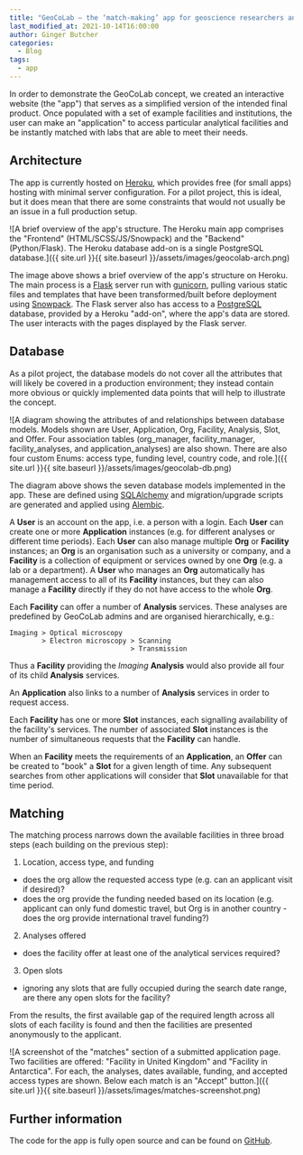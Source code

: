 ```yaml
---
title: "GeoCoLab – the ‘match-making’ app for geoscience researchers and labs"
last_modified_at: 2021-10-14T16:00:00
author: Ginger Butcher
categories:
  - Blog
tags:
  - app
---
```


In order to demonstrate the GeoCoLab concept, we created an interactive website (the "app") that serves as a simplified version of the intended final product. Once populated with a set of example facilities and institutions, the user can make an "application" to access particular analytical facilities and be instantly matched with labs that are able to meet their needs.

## Architecture

The app is currently hosted on [Heroku](https://heroku.com), which provides free (for small apps) hosting with minimal server configuration. For a pilot project, this is ideal, but it does mean that there are some constraints that would not usually be an issue in a full production setup.

![A brief overview of the app's structure. The Heroku main app comprises the "Frontend" (HTML/SCSS/JS/Snowpack) and the "Backend" (Python/Flask). The Heroku database add-on is a single PostgreSQL database.]({{ site.url }}{{ site.baseurl }}/assets/images/geocolab-arch.png)

The image above shows a brief overview of the app's structure on Heroku. The main process is a [Flask](https://flask.palletsprojects.com) server run with [gunicorn](https://gunicorn.org), pulling various static files and templates that have been transformed/built before deployment using [Snowpack](https://www.snowpack.dev). The Flask server also has access to a [PostgreSQL](https://www.postgresql.org) database, provided by a Heroku "add-on", where the app's data are stored. The user interacts with the pages displayed by the Flask server.

## Database

As a pilot project, the database models do not cover all the attributes that will likely be covered in a production environment; they instead contain more obvious or quickly implemented data points that will help to illustrate the concept.

![A diagram showing the attributes of and relationships between database models. Models shown are User, Application, Org, Facility, Analysis, Slot, and Offer. Four association tables (org_manager, facility_manager, facility_analyses, and application_analyses) are also shown. There are also four custom Enums: access type, funding level, country code, and role.]({{ site.url }}{{ site.baseurl }}/assets/images/geocolab-db.png)

The diagram above shows the seven database models implemented in the app. These are defined using [SQLAlchemy](https://www.sqlalchemy.org) and migration/upgrade scripts are generated and applied using [Alembic](https://alembic.sqlalchemy.org).

A **User** is an account on the app, i.e. a person with a login. Each **User** can create one or more **Application** instances (e.g. for different analyses or different time periods). Each **User** can also manage multiple **Org** or **Facility** instances; an **Org** is an organisation such as a university or company, and a **Facility** is a collection of equipment or services owned by one **Org** (e.g. a lab or a department). A **User** who manages an **Org** automatically has management access to all of its **Facility** instances, but they can also manage a **Facility** directly if they do not have access to the whole **Org**.

Each **Facility** can offer a number of **Analysis** services. These analyses are predefined by GeoCoLab admins and are organised hierarchically, e.g.:

```
Imaging > Optical microscopy
        > Electron microscopy > Scanning
                              > Transmission
```

Thus a **Facility** providing the _Imaging_ **Analysis** would also provide all four of its child **Analysis** services.

An **Application** also links to a number of **Analysis** services in order to request access.

Each **Facility** has one or more **Slot** instances, each signalling availability of the facility's services. The number of associated **Slot** instances is the number of simultaneous requests that the **Facility** can handle.

When an **Facility** meets the requirements of an **Application**, an **Offer** can be created to "book" a **Slot** for a given length of time. Any subsequent searches from other applications will consider that **Slot** unavailable for that time period.

## Matching

The matching process narrows down the available facilities in three broad steps (each building on the previous step):

1. Location, access type, and funding
  - does the org allow the requested access type (e.g. can an applicant visit if desired)?
  - does the org provide the funding needed based on its location (e.g. applicant can only fund domestic travel, but Org is in another country - does the org provide international travel funding?)
2. Analyses offered
  - does the facility offer at least one of the analytical services required?
3. Open slots
  - ignoring any slots that are fully occupied during the search date range, are there any open slots for the facility?

From the results, the first available gap of the required length across all slots of each facility is found and then the facilities are presented anonymously to the applicant.

![A screenshot of the "matches" section of a submitted application page. Two facilities are offered: "Facility in United Kingdom" and "Facility in Antarctica". For each, the analyses, dates available, funding, and accepted access types are shown. Below each match is an "Accept" button.]({{ site.url }}{{ site.baseurl }}/assets/images/matches-screenshot.png)

## Further information

The code for the app is fully open source and can be found on [GitHub](https://github.com/GeoCoLab/geocolab).
